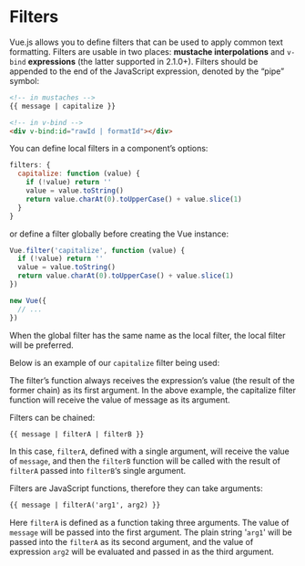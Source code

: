 # Filters

Vue.js allows you to define filters that can be used to apply common text formatting. Filters are usable in two places: **mustache interpolations** and `v-bind` **expressions** (the latter supported in 2.1.0+). Filters should be appended to the end of the JavaScript expression, denoted by the “pipe” symbol:

```html
<!-- in mustaches -->
{{ message | capitalize }}

<!-- in v-bind -->
<div v-bind:id="rawId | formatId"></div>
```

You can define local filters in a component’s options:

```js
filters: {
  capitalize: function (value) {
    if (!value) return ''
    value = value.toString()
    return value.charAt(0).toUpperCase() + value.slice(1)
  }
}
```

or define a filter globally before creating the Vue instance:

```js
Vue.filter('capitalize', function (value) {
  if (!value) return ''
  value = value.toString()
  return value.charAt(0).toUpperCase() + value.slice(1)
})

new Vue({
  // ...
})
```

When the global filter has the same name as the local filter, the local filter will be preferred.

Below is an example of our `capitalize` filter being used:

The filter’s function always receives the expression’s value (the result of the former chain) as its first argument. In the above example, the capitalize filter function will receive the value of message as its argument.

Filters can be chained:

```html
{{ message | filterA | filterB }}
```

In this case, `filterA`, defined with a single argument, will receive the value of `message`, and then the `filterB` function will be called with the result of `filterA` passed into `filterB`‘s single argument.

Filters are JavaScript functions, therefore they can take arguments:

```html
{{ message | filterA('arg1', arg2) }}
```

Here `filterA` is defined as a function taking three arguments. The value of `message` will be passed into the first argument. The plain string '`arg1`' will be passed into the `filterA` as its second argument, and the value of expression `arg2` will be evaluated and passed in as the third argument.

